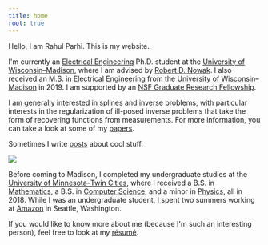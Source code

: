 ```yaml
---
title: home
root: true
---
```


Hello, I am Rahul Parhi. This is my website.

I'm currently an [Electrical
Engineering](https://www.engr.wisc.edu/department/electrical-computer-engineering/)
Ph.D. student at the [University of
Wisconsin&ndash;Madison](https://www.wisc.edu/), where I am advised by [Robert
D. Nowak](https://nowak.ece.wisc.edu/). I also received an M.S. in [Electrical
Engineering](https://www.engr.wisc.edu/department/electrical-computer-engineering/)
from the [University of Wisconsin&ndash;Madison](https://www.wisc.edu/) in 2019.
I am supported by an [NSF Graduate Research
Fellowship](https://www.nsfgrfp.org/).

I am generally interested in splines and inverse problems, with particular
interests in the regularization of ill-posed inverse problems that take the form
of recovering functions from measurements. For more information, you can take a
look at some of my [papers](/papers/).

Sometimes I write [posts](/posts/) about cool stuff.

<img src="https://files.rahul.sh/rahul/rahul-tokyo-2019-800x600.jpg" id="rahul-img"/>

Before coming to Madison, I  completed my undergraduate studies at the
[University of Minnesota&ndash;Twin Cities](https://twin-cities.umn.edu/), where
I received a B.S. in [Mathematics](https://math.umn.edu/), a B.S. in [Computer
Science](https://www.cs.umn.edu/), and a minor in
[Physics](https://www.physics.umn.edu/), all in 2018. While I was an
undergraduate student, I spent two summers working at
[Amazon](https://www.amazon.com/) in Seattle, Washington.

If you would like to know more about me (because I'm such an interesting
person), feel free to look at my
[r&#233;sum&#233;](https://files.rahul.sh/rahulparhi_resume.pdf).

